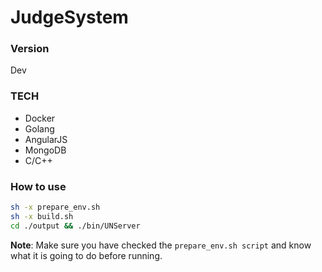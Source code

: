 # JudgeSystem
### Version
Dev

### TECH
- Docker
- Golang
- AngularJS
- MongoDB
- C/C++

### How to use
```sh 
sh -x prepare_env.sh
sh -x build.sh
cd ./output && ./bin/UNServer
```
**Note**: Make sure you have checked the `prepare_env.sh script` and know what it is going to do before running.
